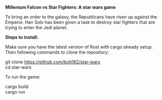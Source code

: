 **Millenium Falcon vs Star Fighters: A star wars game**

To bring an order to the galaxy, the Republicans have risen up against the Emperor. Han Solo has been given a task to destroy star fighters that are trying to enter the Jedi planet. 

**Steps to install:**

Make sure you have the latest version of Rust with cargo already setup. Then following commands to clone the repository:

git clone https://github.com/bolt162/star-wars<br/>
cd star-wars

To run the game:

cargo build<br/> 
cargo run

